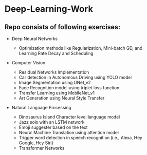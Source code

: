 # Deep-Learning-Work
## Repo consists of following exercises:
- Deep Neural Networks
  - Optimization methods like Regularization, Mini-batch GD, and Learning Rate Decay and Scheduling

- Computer Vision
  - Residual Networks Implementation
  - Car detection in Autonomous Driving using YOLO model
  - Image Segmentation using UNet_v2 
  - Face Recognition model using triplet loss function.
  - Transfer Learning using MobileNet_v1
  - Art Generation using Neural Style Transfer
  
- Natural Language Processing
  - Dinosaurus Island Character level language model
  - Jazz solo with an LSTM network
  - Emoji suggester based on the text
  - Neural Machine Translation using attention model
  - Trigger word detection in speech recognition (i.e., Alexa, Hey Google, Hey Siri)
  - Transformer Networks
